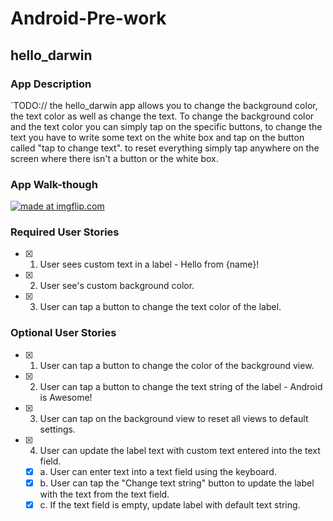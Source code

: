 # Android-Pre-work
## hello_darwin

### App Description
`TODO:// the hello_darwin app allows you to change the background color, the text color as well as change the text. To change the background color and the text color you can simply tap on the specific buttons, to change the text you have to write some text on the white box and tap on the button called "tap to change text". to reset everything simply tap anywhere on the screen where there isn't a button or the white box.

### App Walk-though

<a href="https://imgur.com/a/ldkGQJo"> <img src="https://i.imgur.com/d9akYrt.mp4" title="made at imgflip.com"/></a>

### Required User Stories
- [x] 1. User sees custom text in a label - Hello from {name}!
- [x] 2. User see's custom background color.
- [x] 3. User can tap a button to change the text color of the label.

### Optional User Stories
- [x] 1. User can tap a button to change the color of the background view.  
- [x] 2. User can tap a button to change the text string of the label - Android is Awesome!  
- [x] 3. User can tap on the background view to reset all views to default settings.  
- [x] 4. User can update the label text with custom text entered into the text field.  
   - [x] a. User can enter text into a text field using the keyboard.  
   - [x] b. User can tap the "Change text string" button to update the label with the text from the text field.  
   - [x] c. If the text field is empty, update label with default text string.  
